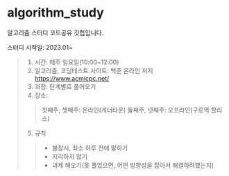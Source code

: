 # algorithm_study
알고리즘 스터디 코드공유 깃헙입니다.

스터디 시작일: 2023.01~

> 1. 시간: 매주 일요일(10:00~12:00)
> 2. 알고리즘, 코딩테스트 사이트: 백준 온라인 저지 https://www.acmicpc.net/
> 3. 과정: 단계별로 풀어오기
> 4. 장소: 
> > 첫째주, 셋째주: 온라인(게더타운) 
> > 둘째주, 넷째주: 오프라인(구로역 할리스)
> 5. 규칙
> > + 불참시, 최소 하루 전에 말하기
> > +  지각하지 않기
> > +  과제 해오기(못 풀었으면, 어떤 방향성을 잡아서 해결하려했는지)
